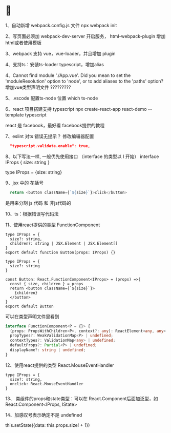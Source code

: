 # 🚀

1、自动新增 webpack.config.js 文件
npx webpack init

2、写页面必须加 webpack-dev-server 开启服务， html-webpack-plugin 增加html或者使用模板

3、webpack 支持 vue，vue-loader，并且增加 plugin

4、支持ts：安装ts-loader typescript，增加alias

4、Cannot find module './App.vue'. Did you mean to set the 'moduleResolution' option to 'node', or to add aliases to the 'paths' option?
增加vue类型声明文件 ?????????

5、.vscode 配置ts-node 位置   which  ts-node

6、react 项目搭建支持 typescript 
npx create-react-app react-demo --template typescript

react 是 facebook，最好看 facebook提供的教程

7、eslint 对ts 错误无提示？
修改编辑器配置

```setting.json
  "typescript.validate.enable": true,
```

8、以下写法一样, 一般优先使用接口
（interface 的类型以 I 开始）
interface IProps {
  size: string
}

type IProps = {size: string}

9、jsx 中的 花括号

```js
  return <button className={`${size}`}>click</button>
```

是用来分割 js 代码 和 非js代码的

10、ts：根据错误写代码法

11、使用react提供的类型 FunctionComponent

```old
type IProps = {
  size?: string,
  children?: string | JSX.Element | JSX.Element[] 
}
export default function Button(props: IProps) {}
```

```new
type IProps = {
  size?: string
}

const Button: React.FunctionComponent<IProps> = (props) =>{
  const { size, children } = props
  return <button className={`${size}`}>
    {children}
  </button>
}
export default Button
```

可以在类型声明文件里看到

```ts
interface FunctionComponent<P = {}> {
  (props: PropsWithChildren<P>, context?: any): ReactElement<any, any> | null;
  propTypes?: WeakValidationMap<P> | undefined;
  contextTypes?: ValidationMap<any> | undefined;
  defaultProps?: Partial<P> | undefined;
  displayName?: string | undefined;
}
```

12、使用react提供的类型 React.MouseEventHandler

```new
type IProps = {
  size?: string,
  onclick: React.MouseEventHandler
}
```

13、 类组件的props和state类型：可以在 React.Component后面加泛型，如 React.Component<IProps, IState>

14、加感叹号表示确定不是 undefined

this.setState({data: this.props.size! + 1})
